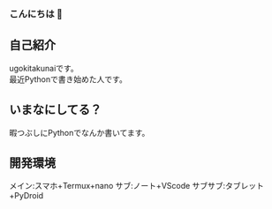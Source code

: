 ### こんにちは 👋
## 自己紹介
ugokitakunaiです。<br>
最近Pythonで書き始めた人です。<br>
## いまなにしてる？
暇つぶしにPythonでなんか書いてます。
## 開発環境
メイン:スマホ+Termux+nano
サブ:ノート+VScode
サブサブ:タブレット+PyDroid

<!--
アカウント作成日:2021/9/11
-->
